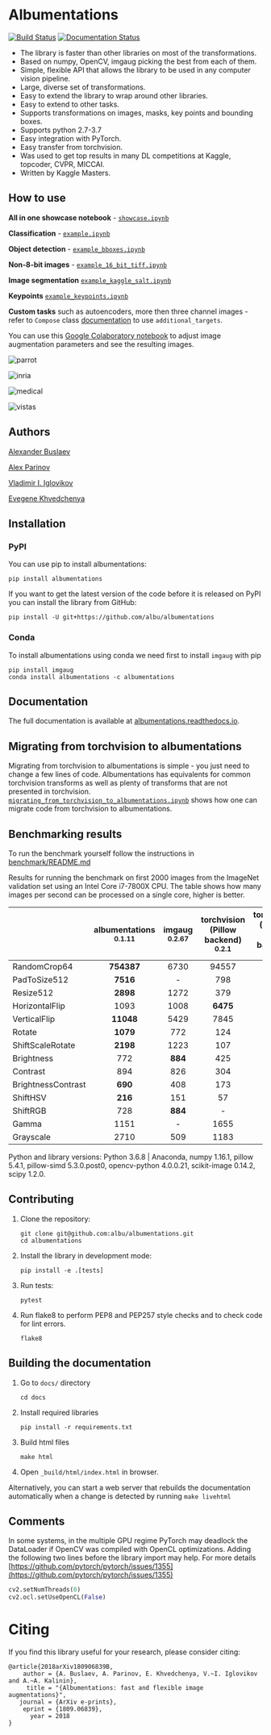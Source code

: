 # Albumentations
[![Build Status](https://travis-ci.org/albu/albumentations.svg?branch=master)](https://travis-ci.org/albu/albumentations)
[![Documentation Status](https://readthedocs.org/projects/albumentations/badge/?version=latest)](https://albumentations.readthedocs.io/en/latest/?badge=latest)


* The library is faster than other libraries on most of the transformations.
* Based on numpy, OpenCV, imgaug picking the best from each of them.
* Simple, flexible API that allows the library to be used in any computer vision pipeline.
* Large, diverse set of transformations.
* Easy to extend the library to wrap around other libraries.
* Easy to extend to other tasks.
* Supports transformations on images, masks, key points and bounding boxes.
* Supports python 2.7-3.7
* Easy integration with PyTorch.
* Easy transfer from torchvision.
* Was used to get top results in many DL competitions at Kaggle, topcoder, CVPR, MICCAI.
* Written by Kaggle Masters.

## How to use

**All in one showcase notebook** - [`showcase.ipynb`](https://github.com/albu/albumentations/blob/master/notebooks/showcase.ipynb)

**Classification** - [`example.ipynb`](https://github.com/albu/albumentations/blob/master/notebooks/example.ipynb)

**Object detection** - [`example_bboxes.ipynb`](https://github.com/albu/albumentations/blob/master/notebooks/example_bboxes.ipynb)

**Non-8-bit images** - [`example_16_bit_tiff.ipynb`](https://github.com/albu/albumentations/blob/master/notebooks/example_16_bit_tiff.ipynb)

**Image segmentation** [`example_kaggle_salt.ipynb`](https://github.com/albu/albumentations/blob/master/notebooks/example_kaggle_salt.ipynb)

**Keypoints** [`example_keypoints.ipynb`](https://github.com/albu/albumentations/blob/master/notebooks/example_keypoints.ipynb)

**Custom tasks** such as autoencoders, more then three channel images - refer to `Compose` class [documentation](https://albumentations.readthedocs.io/en/latest/api/core.html#albumentations.core.composition.Compose) to use `additional_targets`.

You can use this [Google Colaboratory notebook](https://colab.research.google.com/drive/1JuZ23u0C0gx93kV0oJ8Mq0B6CBYhPLXy#scrollTo=GwFN-In3iagp&forceEdit=true&offline=true&sandboxMode=true)
to adjust image augmentation parameters and see the resulting images.

![parrot](https://habrastorage.org/webt/bd/ne/rv/bdnerv5ctkudmsaznhw4crsdfiw.jpeg)

![inria](https://habrastorage.org/webt/su/wa/np/suwanpeo6ww7wpwtobtrzd_cg20.jpeg)

![medical](https://habrastorage.org/webt/1i/fi/wz/1ifiwzy0lxetc4nwjvss-71nkw0.jpeg)

![vistas](https://habrastorage.org/webt/rz/-h/3j/rz-h3jalbxic8o_fhucxysts4tc.jpeg)

## Authors
[Alexander Buslaev](https://www.linkedin.com/in/al-buslaev/)

[Alex Parinov](https://www.linkedin.com/in/alex-parinov/)

[Vladimir I. Iglovikov](https://www.linkedin.com/in/iglovikov/)

[Evegene Khvedchenya](https://www.linkedin.com/in/cvtalks/)

## Installation

### PyPI
You can use pip to install albumentations:
```
pip install albumentations
```

If you want to get the latest version of the code before it is released on PyPI you can install the library from GitHub:
```
pip install -U git+https://github.com/albu/albumentations
```

### Conda
To install albumentations using conda we need first to install `imgaug` with pip
```
pip install imgaug
conda install albumentations -c albumentations
```

## Documentation
The full documentation is available at [albumentations.readthedocs.io](https://albumentations.readthedocs.io/en/latest/).


## Migrating from torchvision to albumentations

Migrating from torchvision to albumentations is simple - you just need to change a few lines of code.
Albumentations has equivalents for common torchvision transforms as well as plenty of transforms that are not presented in torchvision.
[`migrating_from_torchvision_to_albumentations.ipynb`](https://github.com/albu/albumentations/blob/master/notebooks/migrating_from_torchvision_to_albumentations.ipynb) shows how one can migrate code from torchvision to albumentations.


## Benchmarking results
To run the benchmark yourself follow the instructions in [benchmark/README.md](https://github.com/albu/albumentations/blob/master/benchmark/README.md)

Results for running the benchmark on first 2000 images from the ImageNet validation set using an Intel Core i7-7800X CPU.
The table shows how many images per second can be processed on a single core, higher is better.


|  | albumentations <br><small>0.1.11</small> | imgaug <br><small>0.2.67</small> | torchvision (Pillow backend) <br><small>0.2.1</small>  | torchvision (Pillow-SIMD backend) <br><small>0.2.1</small> | Keras <br><small>2.2.4</small> | Augmentor <br><small>0.2.3</small> | solt <br><small>0.1.3</small> |
|--------------------|:--------------:|:------:|:-----------:|:-------------------------:|:-----:|:---------:|:----:|
| RandomCrop64 | **754387** | 6730 | 94557 | 97446 | - | 69562 | 7932 |
| PadToSize512 | **7516** | - | 798 | 772 | - | - | 3102 |
| Resize512 | **2898** | 1272 | 379 | 1441 | - | 378 | 1822 |
| HorizontalFlip | 1093 | 1008 | **6475** | 5972 | 1093 | 6346 | 1154 |
| VerticalFlip | **11048** | 5429 | 7845 | 8213 | 10760 | 7677 | 3823 |
| Rotate | **1079** | 772 | 124 | 206 | 37 | 52 | 267 |
| ShiftScaleRotate | **2198** | 1223 | 107 | 184 | 40 | - | - |
| Brightness | 772 | **884** | 425 | 563 | 199 | 425 | 134 |
| Contrast | 894 | 826 | 304 | 401 | - | 303 | **1028** |
| BrightnessContrast | **690** | 408 | 173 | 229 | - | 173 | 119 |
| ShiftHSV | **216** | 151 | 57 | 74 | - | - | 142 |
| ShiftRGB | 728 | **884** | - | - | 665 | - | - |
| Gamma | 1151 | - | 1655 | **1692** | - | - | 918 |
| Grayscale | 2710 | 509 | 1183 | 1515 | - | 2891 | **3872** |


Python and library versions: Python 3.6.8 | Anaconda, numpy 1.16.1, pillow 5.4.1, pillow-simd 5.3.0.post0, opencv-python 4.0.0.21, scikit-image 0.14.2, scipy 1.2.0.


## Contributing
1. Clone the repository:
   ```
   git clone git@github.com:albu/albumentations.git
   cd albumentations
   ```
2. Install the library in development mode:
   ```
   pip install -e .[tests]
   ```
3. Run tests:
   ```
   pytest
   ```
4. Run flake8 to perform PEP8 and PEP257 style checks and to check code for lint errors.
   ```
   flake8
   ```

## Building the documentation
1. Go to `docs/` directory
   ```
   cd docs
   ```
2. Install required libraries
   ```
   pip install -r requirements.txt
   ```
3. Build html files
   ```
   make html
   ```
4. Open `_build/html/index.html` in browser.

Alternatively, you can start a web server that rebuilds the documentation
automatically when a change is detected by running `make livehtml`


## Comments
In some systems, in the multiple GPU regime PyTorch may deadlock the DataLoader if OpenCV was compiled with OpenCL optimizations. Adding the following two lines before the library import may help. For more details [https://github.com/pytorch/pytorch/issues/1355](https://github.com/pytorch/pytorch/issues/1355)

```python
cv2.setNumThreads(0)
cv2.ocl.setUseOpenCL(False)
```

# Citing

If you find this library useful for your research, please consider citing:

```
@article{2018arXiv180906839B,
    author = {A. Buslaev, A. Parinov, E. Khvedchenya, V.~I. Iglovikov and A.~A. Kalinin},
     title = "{Albumentations: fast and flexible image augmentations}",
   journal = {ArXiv e-prints},
    eprint = {1809.06839},
      year = 2018      
}
```
